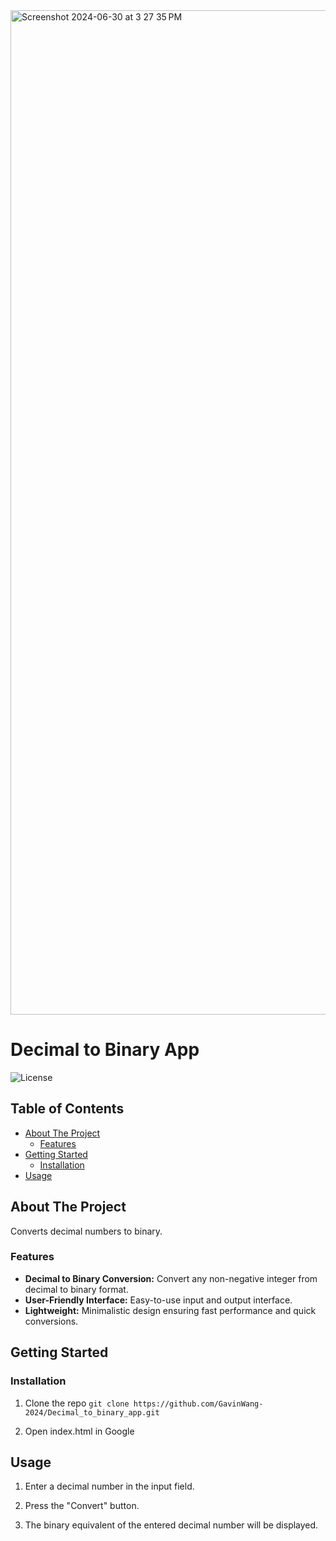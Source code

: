 <img width="1607" alt="Screenshot 2024-06-30 at 3 27 35 PM" src="https://github.com/GavinWang-2024/Decimal_to_binary_app/assets/169739616/7e654871-be52-4c09-a486-07162c6b0691">

# Decimal to Binary App


![License](https://img.shields.io/badge/license-MIT-green)

## Table of Contents
- [About The Project](#about-the-project)
  - [Features](#features)
- [Getting Started](#getting-started)
  - [Installation](#installation)
- [Usage](#usage)

## About The Project

Converts decimal numbers to binary. 


### Features
- **Decimal to Binary Conversion:** Convert any non-negative integer from decimal to binary format.
- **User-Friendly Interface:** Easy-to-use input and output interface.
- **Lightweight:** Minimalistic design ensuring fast performance and quick conversions.


  
## Getting Started

### Installation

1. Clone the repo
```git clone https://github.com/GavinWang-2024/Decimal_to_binary_app.git```

2. Open index.html in Google
   
## Usage

1. Enter a decimal number in the input field.

2. Press the "Convert" button.

3. The binary equivalent of the entered decimal number will be displayed.
